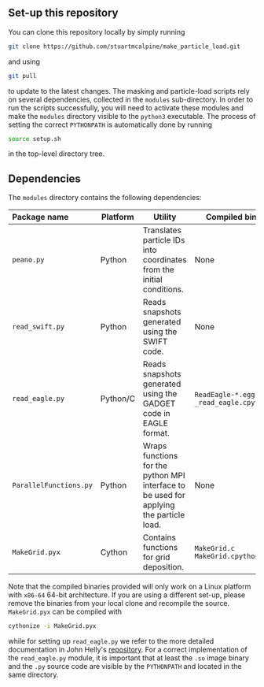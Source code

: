 Set-up this repository
--------
You can clone this repository locally by simply running 
```bash
git clone https://github.com/stuartmcalpine/make_particle_load.git
```
and using
```bash
git pull
```
to update to the latest changes. The masking and particle-load
scripts rely on several dependencies, collected in the `modules` sub-directory. In order to run
the scripts successfully, you will need to activate these modules and make the `modules` directory
visible to the `python3` executable. The process of setting the correct `PYTHONPATH` is 
automatically done by running 
```bash
source setup.sh
```
in the top-level directory tree. 

Dependencies
--------
The `modules` directory contains the following dependencies:

| Package name           | Platform   | Utility                                                            | Compiled binaries                                 |
|:---------------------- |------------|--------------------------------------------------------------------|---------------------------------------------------|
| `peano.py`             | Python | Translates particle IDs into coordinates from the initial conditions.  | None                                              |
| `read_swift.py`        | Python | Reads snapshots generated using the SWIFT code.                        | None                                              |
| `read_eagle.py`        | Python/C | Reads snapshots generated using the GADGET code in EAGLE format.     | `ReadEagle-*.egg-info` `_read_eagle.cpython*.so`|
| `ParallelFunctions.py` | Python | Wraps functions for the python MPI interface to be used for applying the particle load.                          | None                                              |
| `MakeGrid.pyx`         | Cython | Contains functions for grid deposition.                                | `MakeGrid.c` `MakeGrid.cpython-*.so`              |

Note that the compiled binaries provided will only work on a Linux platform with `x86-64` 64-bit architecture. If you are using a different set-up, please remove 
the binaries from your local clone and recompile the source. `MakeGrid.pyx` can be compiled with
```bash
cythonize -i MakeGrid.pyx
```
while for setting up `read_eagle.py`
we refer to the more detailed documentation in John Helly's [repository](https://github.com/jchelly/read_eagle). For a correct implementation of the `read_eagle.py`
module, it is important that at least the `.so` image binary and the `.py` source code are visible by the `PYTHONPATH` and located in the same directory.
